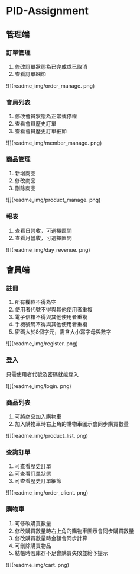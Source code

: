 # PID-Assignment
## 管理端
### 訂單管理
1. 修改訂單狀態為已完成或已取消
1. 查看訂單細節

![](readme_img/order_manage. png)

### 會員列表
1. 修改會員狀態為正常或停權
1. 查看會員歷史訂單
1. 查看會員歷史訂單細節

![](readme_img/member_manage. png)

### 商品管理
1. 新增商品
1. 修改商品
1. 刪除商品

![](readme_img/product_manage. png)

### 報表
1. 查看日營收，可選擇區間
1. 查看月營收，可選擇區間

![](readme_img/day_revenue. png)

## 會員端
### 註冊
1. 所有欄位不得為空
1. 使用者代號不得與其他使用者重複
1. 電子信箱不得與其他使用者重複
1. 手機號碼不得與其他使用者重複
1. 密碼大於8個字元，需含大小寫字母與數字

![](readme_img/register. png)

### 登入
只需使用者代號及密碼就能登入

![](readme_img/login. png)

### 商品列表
1. 可將商品加入購物車
1. 加入購物車時右上角的購物車圖示會同步購買數量

![](readme_img/product_list. png)

### 查詢訂單
1. 可查看歷史訂單
1. 可查看訂單狀態
1. 可查看歷史訂單細節

![](readme_img/order_client. png)

### 購物車
1. 可修改購買數量
1. 修改購買數量時右上角的購物車圖示會同步購買數量
1. 修改購買數量時金額會同步計算
1. 可刪除購買物品
1. 結帳時若庫存不足會購買失敗並給予提示

![](readme_img/cart. png)
